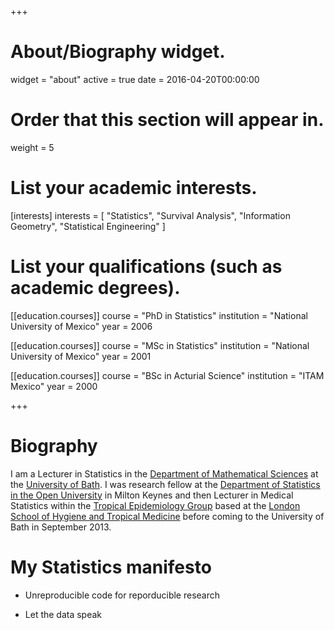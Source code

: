 +++
# About/Biography widget.
widget = "about"
active = true
date = 2016-04-20T00:00:00

# Order that this section will appear in.
weight = 5

# List your academic interests.
[interests]
  interests = [
    "Statistics", 
    "Survival Analysis",
    "Information Geometry",
    "Statistical Engineering"
  ]

# List your qualifications (such as academic degrees).
[[education.courses]]
  course = "PhD in Statistics"
  institution = "National University of Mexico"
  year = 2006

[[education.courses]]
  course = "MSc in Statistics"
  institution = "National University of Mexico"
  year = 2001

[[education.courses]]
  course = "BSc in Acturial Science"
  institution = "ITAM Mexico"
  year = 2000
 
+++

# Biography

I am a Lecturer in Statistics in the [Department of Mathematical Sciences](https://www.bath.ac.uk/math-sci) at the [University of Bath](https://www.bath.ac.uk). I was research fellow at the [Department of Statistics in the Open University](https://www.mathematics.open.ac.uk/research/statistics) in Milton Keynes and then Lecturer in Medical Statistics within the [Tropical Epidemiology Group](https://teg.lshtm.ac.uk) based at the [London School of Hygiene and Tropical Medicine](https://www.lshtm.ac.uk) before coming to the University of Bath in September 2013.

# My Statistics manifesto

* Unreproducible code for reporducible research

* Let the data speak 
